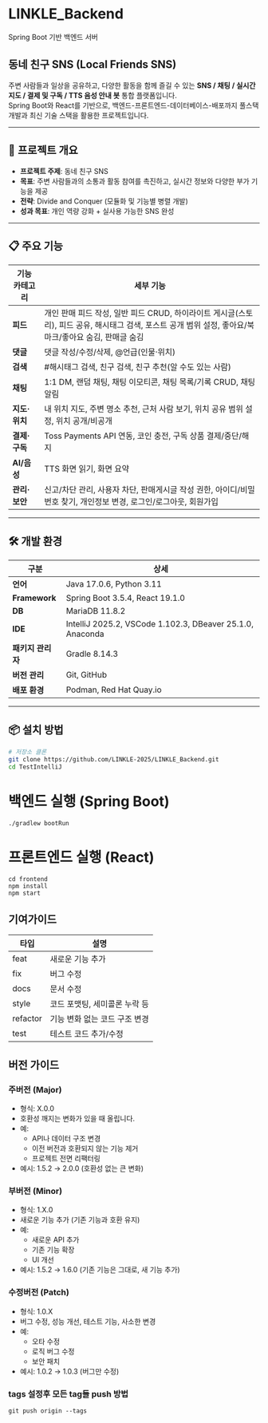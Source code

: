 # LINKLE_Backend
Spring Boot 기반 백엔드 서버

## 동네 친구 SNS (Local Friends SNS)

주변 사람들과 일상을 공유하고, 다양한 활동을 함께 즐길 수 있는 **SNS / 채팅 / 실시간 지도 / 결제 및 구독 / TTS 음성 안내 봇** 통합 플랫폼입니다.  
Spring Boot와 React를 기반으로, 백엔드-프론트엔드-데이터베이스-배포까지 풀스택 개발과 최신 기술 스택을 활용한 프로젝트입니다.

---

## 📌 프로젝트 개요

- **프로젝트 주제**: 동네 친구 SNS
- **목표**: 주변 사람들과의 소통과 활동 참여를 촉진하고, 실시간 정보와 다양한 부가 기능을 제공
- **전략**: Divide and Conquer (모듈화 및 기능별 병렬 개발)
- **성과 목표**: 개인 역량 강화 + 실사용 가능한 SNS 완성

---

## 📋 주요 기능

| 기능 카테고리 | 세부 기능 |
|--------------|----------|
| **피드** | 개인 판매 피드 작성, 일반 피드 CRUD, 하이라이트 게시글(스토리), 피드 공유, 해시태그 검색, 포스트 공개 범위 설정, 좋아요/북마크/좋아요 숨김, 판매글 숨김 |
| **댓글** | 댓글 작성/수정/삭제, @언급(인물·위치) |
| **검색** | #해시태그 검색, 친구 검색, 친구 추천(알 수도 있는 사람) |
| **채팅** | 1:1 DM, 랜덤 채팅, 채팅 이모티콘, 채팅 목록/기록 CRUD, 채팅 알림 |
| **지도·위치** | 내 위치 지도, 주변 명소 추천, 근처 사람 보기, 위치 공유 범위 설정, 위치 공개/비공개 |
| **결제·구독** | Toss Payments API 연동, 코인 충전, 구독 상품 결제/중단/해지 |
| **AI/음성** | TTS 화면 읽기, 화면 요약 |
| **관리·보안** | 신고/차단 관리, 사용자 차단, 판매게시글 작성 권한, 아이디/비밀번호 찾기, 개인정보 변경, 로그인/로그아웃, 회원가입 |

---

## 🛠 개발 환경

| 구분 | 상세 |
|------|------|
| **언어** | Java 17.0.6, Python 3.11 |
| **Framework** | Spring Boot 3.5.4, React 19.1.0 |
| **DB** | MariaDB 11.8.2 |
| **IDE** | IntelliJ 2025.2, VSCode 1.102.3, DBeaver 25.1.0, Anaconda |
| **패키지 관리자** | Gradle 8.14.3 |
| **버전 관리** | Git, GitHub |
| **배포 환경** | Podman, Red Hat Quay.io |

---

## 📦 설치 방법

```bash
# 저장소 클론
git clone https://github.com/LINKLE-2025/LINKLE_Backend.git
cd TestIntelliJ
```

# 백엔드 실행 (Spring Boot)
```
./gradlew bootRun
```

# 프론트엔드 실행 (React)
```
cd frontend
npm install
npm start
```

## 기여가이드
| 타입  | 설명 |
|-------|------|
| feat  | 새로운 기능 추가 |
| fix   | 버그 수정 |
| docs  | 문서 수정 |
| style | 코드 포맷팅, 세미콜론 누락 등 |
| refactor | 기능 변화 없는 코드 구조 변경 |
| test  | 테스트 코드 추가/수정 |

## 버전 가이드
### 주버전 (Major)
* 형식: X.0.0
* 호환성 깨지는 변화가 있을 때 올립니다.
* 예:
    * API나 데이터 구조 변경
    * 이전 버전과 호환되지 않는 기능 제거
    * 프로젝트 전면 리팩터링
* 예시: 1.5.2 → 2.0.0 (호환성 없는 큰 변화)

### 부버전 (Minor)
* 형식: 1.X.0
* 새로운 기능 추가 (기존 기능과 호환 유지)
* 예:
    * 새로운 API 추가
    * 기존 기능 확장
    * UI 개선
* 예시: 1.5.2 → 1.6.0 (기존 기능은 그대로, 새 기능 추가)

### 수정버전 (Patch)
* 형식: 1.0.X
* 버그 수정, 성능 개선, 테스트 기능, 사소한 변경
* 예:
    * 오타 수정
    * 로직 버그 수정
    * 보안 패치
* 예시: 1.0.2 → 1.0.3 (버그만 수정)
### tags 설정후 모든 tag들 push 방법
  ```
  git push origin --tags
  ```

